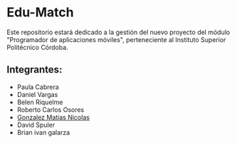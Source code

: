 # Edu-Match

Este repositorio estará dedicado a la gestión del nuevo proyecto del módulo "Programador de aplicaciones móviles", perteneciente al Instituto Superior Politécnico Córdoba. 

## Integrantes:

* Paula Cabrera 
* Daniel Vargas
* Belen Riquelme
* Roberto Carlos Osores
* [Gonzalez Matias Nicolas](https://github.com/MatiasGonzalez1)
* David Spuler
* Brian ivan galarza
